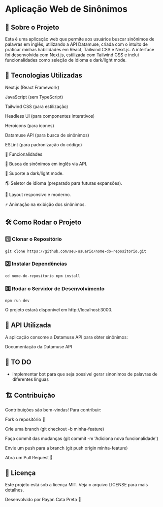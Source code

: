 # Aplicação Web de Sinônimos

## 📌 Sobre o Projeto

Esta é uma aplicação web que permite aos usuários buscar sinônimos de palavras em inglês, utilizando a API Datamuse, criada com o intuito de praticar minhas habilidades em React, Tailwind CSS e Next.js. A interface foi desenvolvida com Next.js, estilizada com Tailwind CSS e inclui funcionalidades como seleção de idioma e dark/light mode.

## 🚀 Tecnologias Utilizadas

Next.js (React Framework)

JavaScript (sem TypeScript)

Tailwind CSS (para estilização)

Headless UI (para componentes interativos)

Heroicons (para ícones)

Datamuse API (para busca de sinônimos)

ESLint (para padronização do código)

🎯 Funcionalidades

🔎 Busca de sinônimos em inglês via API.

🌙 Suporte a dark/light mode.

🌎 Seletor de idioma (preparado para futuras expansões).

📱 Layout responsivo e moderno.

⚡ Animação na exibição dos sinônimos.

## 🛠 Como Rodar o Projeto

### 1️⃣ Clonar o Repositório

`git clone https://github.com/seu-usuario/nome-do-repositorio.git`

### 2️⃣ Instalar Dependências

`cd nome-do-repositorio
npm install`

### 3️⃣ Rodar o Servidor de Desenvolvimento

`npm run dev`

O projeto estará disponível em http://localhost:3000.

## 🔗 API Utilizada

A aplicação consome a Datamuse API para obter sinônimos:

Documentação da Datamuse API

## 📝 TO DO
- implementar bot para que seja possivel gerar sinonimos de palavras de diferentes linguas


## 🏗 Contribuição

Contribuições são bem-vindas! Para contribuir:

Fork o repositório 🍴

Crie uma branch (git checkout -b minha-feature)

Faça commit das mudanças (git commit -m 'Adiciona nova funcionalidade')

Envie um push para a branch (git push origin minha-feature)

Abra um Pull Request 🚀

## 📄 Licença

Este projeto está sob a licença MIT. Veja o arquivo LICENSE para mais detalhes.

Desenvolvido por Rayan Cata Preta 🚀

